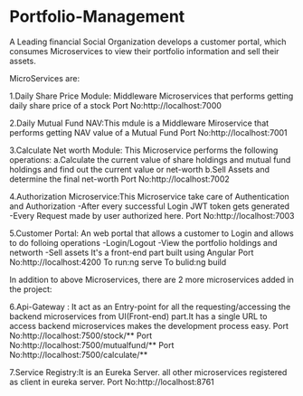 # Portfolio-Management
A Leading financial Social Organization develops a customer portal, which consumes  Microservices to view their portfolio information and sell their assets.

MicroServices are:

1.Daily Share Price Module: Middleware Microservices that performs getting daily      share price of a stock
 Port No:http://localhost:7000
 
2.Daily Mutual Fund NAV:This mdule is a Middleware Miroservice that performs getting NAV value of a Mutual Fund
 Port No:http://localhost:7001
 
3.Calculate Net worth Module: This Microservice performs the following operations:
a.Calculate the current value of share holdings and mutual fund holdings and find out the current value or net-worth
b.Sell Assets and determine the final net-worth
 Port No:http://localhost:7002
 
4.Authorization Microservice:This Microservice take care of Authentication and Authorization
-After every successful Login JWT token gets generated
-Every Request made by user authorized here.
Port No:http://localhost:7003

5.Customer Portal: An web portal that allows a customer to Login and allows to do folloing operations
-Login/Logout
-View the portfolio holdings and networth
-Sell assets
 It's a front-end part built using Angular 
 Port No:http://localhost:4200
 To run:ng serve
 To bulid:ng build
 
 In addition to above Microservices, there are 2 more microservices added in the project:
 
 6.Api-Gateway : It act as an Entry-point for all the requesting/accessing the backend microservices from UI(Front-end) part.It has a single URL to access backend microservices makes the development process easy.
 Port No:http://localhost:7500/stock/**
 Port No:http://localhost:7500/mutualfund/**
 Port No:http://localhost:7500/calculate/**
 
 7.Service Registry:It is an Eureka Server. all other microservices registered as client in eureka server.
Port No:http://localhost:8761
